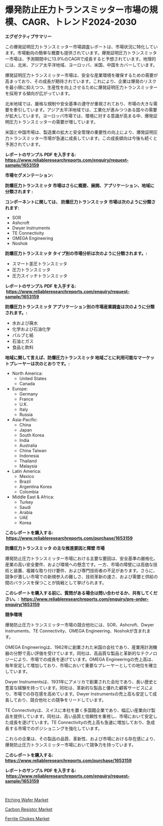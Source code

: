 <p><h1>爆発防止圧力トランスミッター市場の規模、CAGR、トレンド2024-2030</h1></p><p><strong>エグゼクティブサマリー</strong></p>
<p><p>この爆発証明圧力トランスミッター市場調査レポートは、市場状況に特化しています。市場動向の簡単な概要も提供されています。爆発証明圧力トランスミッター市場は、予測期間中に13.9%のCAGRで成長すると予想されています。地理的には、北米、アジア太平洋地域、ヨーロッパ、米国、中国をカバーしています。</p><p>爆発証明圧力トランスミッター市場は、安全な産業環境を確保するための需要が高まっており、その成長が期待されています。これにより、企業は爆発のリスクを最小限に抑えつつ、生産性を向上させるために爆発証明圧力トランスミッターを採用する傾向が広がっています。</p><p>北米地域では、厳格な規制や安全基準の遵守が重視されており、市場の大きな需要を牽引しています。アジア太平洋地域では、工業化が進みつつある国々の需要が拡大しています。ヨーロッパ市場では、環境に対する意識が高まる中、爆発証明圧力トランスミッターの需要が増しています。</p><p>米国と中国市場は、製造業の拡大と安全管理の重要性の向上により、爆発証明圧力トランスミッター市場が急速に成長しています。この成長傾向は今後も続くと予測されています。</p></p>
<p><strong>レポートのサンプル PDF を入手する: <a href="https://www.reliableresearchreports.com/enquiry/request-sample/1653159">https://www.reliableresearchreports.com/enquiry/request-sample/1653159</a></strong></p>
<p><strong>市場セグメンテーション:</strong></p>
<p><strong> 防爆圧力トランスミッタ 市場はさらに概要、展開、アプリケーション、地域に分類されます :</strong></p>
<p><strong>コンポーネントに関しては、 防爆圧力トランスミッタ 市場は次のように分類されます: &nbsp;</strong></p>
<p><ul><li>SOR</li><li>Ashcroft</li><li>Dwyer Instruments</li><li>TE Connectivity</li><li>OMEGA Engineering</li><li>Noshok</li></ul></p>
<p><strong> 防爆圧力トランスミッタ タイプ別の市場分析は次のように分類されます。:</strong></p>
<p><ul><li>スマート差圧トランスミッタ</li><li>圧力トランスミッタ</li><li>圧力スイッチトランスミッタ</li></ul></p>
<p><strong>レポートのサンプル PDF を入手する: &nbsp;<a href="https://www.reliableresearchreports.com/enquiry/request-sample/1653159">https://www.reliableresearchreports.com/enquiry/request-sample/1653159</a></strong></p>
<p><strong> 防爆圧力トランスミッタ アプリケーション別の市場産業調査は次のように分類されます。:</strong></p>
<p><ul><li>水および廃水</li><li>化学および石油化学</li><li>パルプと紙</li><li>石油とガス</li><li>食品と飲料</li></ul></p>
<p><strong>地域に関して言えば、防爆圧力トランスミッタ 地域ごとに利用可能なマーケットプレーヤーは次のとおりです。:</strong></p>
<p><ul>
    <li>
        North America:
        <ul>
            <li>United States</li>
            <li>Canada</li>
        </ul>
    </li>
    <li>
        Europe:
        <ul>
            <li>Germany</li>
            <li>France</li>
            <li>U.K.</li>
            <li>Italy</li>
            <li>Russia</li>
        </ul>
    </li>
    <li>
        Asia-Pacific:
        <ul>
            <li>China</li>
            <li>Japan</li>
            <li>South Korea</li>
            <li>India</li>
            <li>Australia</li>
            <li>China Taiwan</li>
            <li>Indonesia</li>
            <li>Thailand</li>
            <li>Malaysia</li>
        </ul>
    </li>
    <li>
        Latin America:
        <ul>
            <li>Mexico</li>
            <li>Brazil</li>
            <li>Argentina Korea</li>
            <li>Colombia</li>
        </ul>
    </li>
    <li>
        Middle East & Africa:
        <ul>
            <li>Turkey</li>
            <li>Saudi</li>
            <li>Arabia</li>
            <li>UAE</li>
            <li>Korea</li>
        </ul>
    </li>
    </ul></p>
<p><strong>このレポートを購入する: &nbsp;<a href="https://www.reliableresearchreports.com/purchase/1653159">https://www.reliableresearchreports.com/purchase/1653159</a></strong></p>
<p><strong>防爆圧力トランスミッタ の主な推進要因と障壁 市場</strong></p>
<p><p>爆発防止圧力トランスミッター市場における主要な要因は、安全基準の厳格化、産業の高い安全要件、および環境への懸念です。一方、市場の障壁には高価な技術と装置、複雑な取り付け要件、および専門技術者の不足があります。さらに、競争が激しい市場での新規参入の難しさ、技術革新の速さ、および需要と供給の間のバランスを保つことが挑戦として挙げられます。</p></p>
<p><strong>このレポートを購入する前に、質問がある場合は問い合わせるか、共有してください。:&nbsp; <a href="https://www.reliableresearchreports.com/enquiry/pre-order-enquiry/1653159">https://www.reliableresearchreports.com/enquiry/pre-order-enquiry/1653159</a></strong></p>
<p><strong>競争環境</strong></p>
<p><p>爆発防止圧力トランスミッター市場の競合他社には、SOR、Ashcroft、Dwyer Instruments、TE Connectivity、OMEGA Engineering、Noshokが含まれます。</p><p>OMEGA Engineeringは、1962年に創業された米国の会社であり、産業用計測機器の分野で高い評価を受けています。同社は、高品質な製品と革新的なテクノロジーにより、市場での成長を遂げています。OMEGA Engineeringの売上高は、毎年安定して増加しており、市場において重要なプレーヤーとしての地位を確立しています。</p><p>Dwyer Instrumentsは、1931年にアメリカで創業された会社であり、長い歴史と豊富な経験を持っています。同社は、革新的な製品と優れた顧客サービスにより、市場での存在感を高めています。Dwyer Instrumentsの売上高も安定して成長しており、競合他社との競争をリードしています。</p><p>TE Connectivityは、スイスに本社を置く多国籍企業であり、幅広い産業向け製品を提供しています。同社は、高い品質と信頼性を重視し、市場において安定した成長を遂げています。TE Connectivityの売上高も急速に増加しており、急成長する市場でのポジショニングを強化しています。</p><p>これらの企業は、その製品の品質、革新性、および市場における存在感により、爆発防止圧力トランスミッター市場において競争力を持っています。</p></p>
<p><strong>このレポートを購入する: &nbsp; <a href="https://www.reliableresearchreports.com/purchase/1653159">https://www.reliableresearchreports.com/purchase/1653159</a></strong></p>
<p><strong>レポートのサンプル PDF を入手する: &nbsp;<a href="https://www.reliableresearchreports.com/enquiry/request-sample/1653159">https://www.reliableresearchreports.com/enquiry/request-sample/1653159</a></strong><strong></strong></p>
<p>&nbsp;</p>
<p><p><a href="https://github.com/josesg55/Market-Research-Report-List-2/blob/main/etching-wafer-market.md">Etching Wafer Market</a></p><p><a href="https://github.com/indrystar/Market-Research-Report-List-2/blob/main/carbon-resistor-market.md">Carbon Resistor Market</a></p><p><a href="https://github.com/mancsybtousav/Market-Research-Report-List-1/blob/main/ferrite-chokes-market.md">Ferrite Chokes Market</a></p></p>